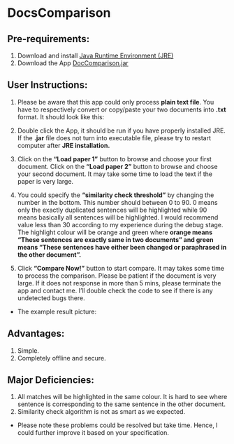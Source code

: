 # DocsComparison
## Pre-requirements:
1. Download and install [Java Runtime Environment (JRE)](https://www.java.com/en/download/)
2. Download the App [DocComparison.jar](https://drive.google.com/open?id=1fy8ri37NjXHdgrG4Ch635OpEt-gJkQ_j)

## User Instructions:
1. Please be aware that this app could only process **plain text file**. You have to respectively convert or copy/paste your two documents into **.txt** format. It should look like this:

2. Double click the App, it should be run if you have properly installed JRE. If the **.jar** file does not turn into executable file, please try to restart computer after **JRE installation.**
3. Click on the **“Load paper 1”** button to browse and choose your first document. Click on the **“Load paper 2”** button to browse and choose your second document. It may take some time to load the text if the paper is very large.
4. You could specify the **“similarity check threshold”** by changing the number in the bottom. This number should between 0 to 90. 0 means only the exactly duplicated sentences will be highlighted while 90 means basically all sentences will be highlighted. I would recommend value less than 30 according to my experience during the debug stage. The highlight colour will be orange and green where **orange means “These sentences are exactly same in two documents” and green means “These sentences have either been changed or paraphrased in the other document”.**
5. Click **“Compare Now!”** button to start compare. It may takes some time to process the comparison. Please be patient if the document is very large. If it does not response in more than 5 mins, please terminate the app and contact me. I’ll double check the code to see if there is any undetected bugs there.
+ The example result picture:

## Advantages:
1. Simple.
2. Completely offline and secure. 

## Major Deficiencies:
1. All matches will be highlighted in the same colour. It is hard to see where sentence is corresponding to the same sentence in the other document.
2. Similarity check algorithm is not as smart as we expected. 
+ Please note these problems could be resolved but take time. Hence, I could further improve it based on your specification.
